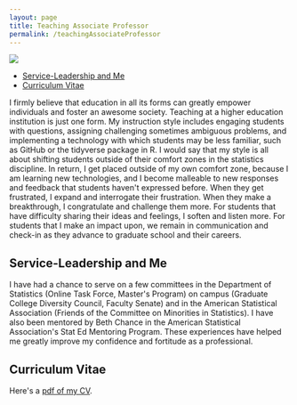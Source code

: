```yaml
---
layout: page
title: Teaching Associate Professor
permalink: /teachingAssociateProfessor
---
```


![](https://github.com/kinson2/kinson2.github.io/raw/gh-pages/assets/img/chris-teaching-assistant-prof01.JPG)

- [Service-Leadership and Me](#service-leadership) 
- [Curriculum Vitae](#cv)


I firmly believe that education in all its forms can greatly empower individuals and foster an awesome society. Teaching at a higher education institution is just one form. My instruction style includes engaging students with questions, assigning challenging sometimes ambiguous problems, and implementing a technology with which students may be less familiar, such as GitHub or the tidyverse package in R. I would say that my style is all about shifting students outside of their comfort zones in the statistics discipline. In return, I get placed outside of my own comfort zone, because I am learning new technologies, and I become malleable to new responses and feedback that students haven't expressed before. When they get frustrated, I expand and interrogate their frustration. When they make a breakthrough, I congratulate and challenge them more. For students that have difficulty sharing their ideas and feelings, I soften and listen more. For students that I make an impact upon, we remain in communication and check-in as they advance to graduate school and their careers.

## <a name="service-leadership"></a>Service-Leadership and Me

I have had a chance to serve on a few committees in the Department of Statistics (Online Task Force, Master's Program) on campus (Graduate College Diversity Council, Faculty Senate) and in the American Statistical Association (Friends of the Committee on Minorities in Statistics). I have also been mentored by Beth Chance in the American Statistical Association's Stat Ed Mentoring Program. These experiences have helped me greatly improve my confidence and fortitude as a professional.

## <a name="cv"></a>Curriculum Vitae

Here's a [pdf of my CV](https://uofi.box.com/shared/static/556sj1imscoopqd0uxt8491jtf9fuei7.pdf).

